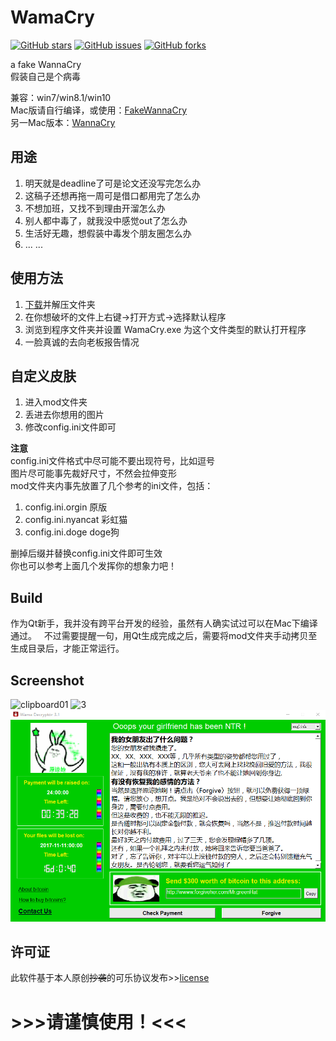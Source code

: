 # WamaCry
[![GitHub stars](https://img.shields.io/github/stars/bitdust/WamaCry.svg)](https://github.com/bitdust/WamaCry/stargazers)
[![GitHub issues](https://img.shields.io/github/issues/bitdust/WamaCry.svg)](https://github.com/bitdust/WamaCry/issues)
[![GitHub forks](https://img.shields.io/github/forks/bitdust/WamaCry.svg)](https://github.com/bitdust/WamaCry/network)

a fake WannaCry  
假装自己是个病毒  

兼容：win7/win8.1/win10  
Mac版请自行编译，或使用：[FakeWannaCry](https://github.com/iVanilla/FakeWannaCry)  
另一Mac版本：[WannaCry](https://github.com/hufan-Akari/WannaCry)  
## 用途
1. 明天就是deadline了可是论文还没写完怎么办
2. 这稿子还想再拖一周可是借口都用完了怎么办
3. 不想加班，又找不到理由开溜怎么办
4. 别人都中毒了，就我没中感觉out了怎么办
5. 生活好无趣，想假装中毒发个朋友圈怎么办
6. ... ...
## 使用方法
1. [下载](https://github.com/bitdust/WamaCry/releases)并解压文件夹
2. 在你想破坏的文件上右键->打开方式->选择默认程序
3. 浏览到程序文件夹并设置 WamaCry.exe 为这个文件类型的默认打开程序
4. 一脸真诚的去向老板报告情况

## 自定义皮肤

1. 进入mod文件夹
2. 丢进去你想用的图片
3. 修改config.ini文件即可  

**注意**  
config.ini文件格式中尽可能不要出现符号，比如逗号  
图片尽可能事先裁好尺寸，不然会拉伸变形  
mod文件夹内事先放置了几个参考的ini文件，包括：
1. config.ini.orgin 原版  
2. config.ini.nyancat 彩虹猫
3. config.ini.doge doge狗  

删掉后缀并替换config.ini文件即可生效  
你也可以参考上面几个发挥你的想象力吧！

## Build
作为Qt新手，我并没有跨平台开发的经验，虽然有人确实试过可以在Mac下编译通过。  
不过需要提醒一句，用Qt生成完成之后，需要将mod文件夹手动拷贝至生成目录后，才能正常运行。
## Screenshot
![clipboard01](https://cloud.githubusercontent.com/assets/6072743/26133554/88b1e0c8-3ada-11e7-9796-1059ea8b93dc.png)
![3](https://cloud.githubusercontent.com/assets/6072743/26133474/e2aee0ea-3ad9-11e7-8aeb-b434e277491a.gif)
![greenHat](screenshot/greenHat.png)
## 许可证
此软件基于本人原创~~抄袭~~的可乐协议发布>>[license](/LICENSE.txt)
# >>>请谨慎使用！<<<
